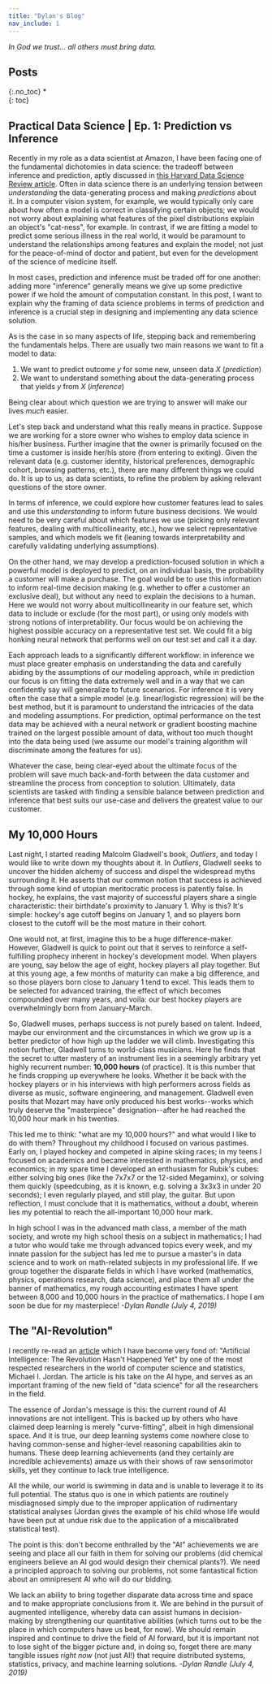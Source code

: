 ```yaml
---
title: "Dylan's Blog"
nav_include: 1
---
```


*In God we trust... all others must bring data.*

## Posts
{:.no_toc}
*  
{: toc}

## Practical Data Science | Ep. 1: Prediction vs Inference

Recently in my role as a data scientist at Amazon, I have been facing one of the fundamental dichotomies in data science: the tradeoff between inference and prediction, aptly discussed in [this Harvard Data Science Review article](https://hdsr.mitpress.mit.edu/pub/a7gxkn0a). Often in data science there is an underlying tension between *understanding* the data-generating process and making *predictions* about it. In a computer vision system, for example, we would typically only care about how often a model is correct in classifying certain objects; we would not worry about explaining what features of the pixel distributions explain an object's "cat-ness", for example. In contrast, if we are fitting a model to predict some serious illness in the real world, it would be paramount to understand the relationships among features and explain the model; not just for the peace-of-mind of doctor and patient, but even for the development of the science of medicine itself.

In most cases, prediction and inference must be traded off for one another: adding more "inference" generally means we give up some predictive power if we hold the amount of computation constant. In this post, I want to explain why the framing of data science problems in terms of prediction and inference is a crucial step in designing and implementing any data science solution.

As is the case in so many aspects of life, stepping back and remembering the fundamentals helps. There are usually two main reasons we want to fit a model to data:
1. We want to predict outcome *y* for some new, unseen data *X* (*prediction*)
2. We want to understand something about the data-generating process that yields *y* from *X* (*inference*)

Being clear about which question we are trying to answer will make our lives *much* easier.

Let's step back and understand what this really means in practice. Suppose we are working for a store owner who wishes to employ data science in his/her business. Further imagine that the owner is primarily focused on the time a customer is inside her/his store (from entering to exiting). Given the relevant data (e.g. customer identity, historical preferences, demographic cohort, browsing patterns, etc.), there are many different things we could do. It is up to us, as data scientists, to refine the problem by asking relevant questions of the store owner.

In terms of inference, we could explore how customer features lead to sales and use this *understanding* to inform future business decisions. We would need to be very careful about which features we use (picking only relevant features, dealing with multicollinearity, etc.), how we select representative samples, and which models we fit (leaning towards interpretability and carefully validating underlying assumptions).

On the other hand, we may develop a prediction-focused solution in which a powerful model is deployed to predict, on an individual basis, the probability a customer will make a purchase. The goal would be to use this information to inform real-time decision making (e.g. whether to offer a customer an exclusive deal), but without any need to explain the decisions to a human. Here we would not worry about multicollinearity in our feature set, which data to include or exclude (for the most part), or using only models with strong notions of interpretability. Our focus would be on achieving the highest possible accuracy on a representative test set. We could fit a big honking neural network that performs well on our test set and call it a day.

Each approach leads to a significantly different workflow: in inference we must place greater emphasis on understanding the data and carefully abiding by the assumptions of our modeling approach, while in prediction our focus is on fitting the data extremely well and in a way that we can confidently say will generalize to future scenarios. For inference it is very often the case that a simple model (e.g. linear/logistic regression) will be the best method, but it is paramount to understand the intricacies of the data and modeling assumptions. For prediction, optimal performance on the test data may be achieved with a neural network or gradient boosting machine trained on the largest possible amount of data, without too much thought into the data being used (we assume our model's training algorithm will discriminate among the features for us).

Whatever the case, being clear-eyed about the ultimate focus of the problem will save much back-and-forth between the data customer and streamline the process from conception to solution. Ultimately, data scientists are tasked with finding a sensible balance between prediction and inference that best suits our use-case and delivers the greatest value to our customer.

## My 10,000 Hours

Last night, I started reading Malcolm Gladwell's book, *Outliers*, and today I would like to write down my thoughts about it. In *Outliers*, Gladwell seeks to uncover the hidden alchemy of success and dispel the widespread myths surrounding it. He asserts that our common notion that success is achieved through some kind of utopian meritocratic process is patently false. In hockey, he explains, the vast majority of successful players share a single characteristic: their birthdate's proximity to January 1. Why is this? It's simple: hockey's age cutoff begins on January 1, and so players born closest to the cutoff will be the most mature in their cohort.

One would not, at first, imagine this to be a huge difference-maker. However, Gladwell is quick to point out that it serves to reinforce a self-fulfilling prophecy inherent in hockey's development model. When players are young, say below the age of eight, hockey players all play together. But at this young age, a few months of maturity can make a big difference, and so those players born close to January 1 tend to excel. This leads them to be selected for advanced training, the effect of which becomes compounded over many years, and voila: our best hockey players are overwhelmingly born from January-March.

So, Gladwell muses, perhaps success is not purely based on talent. Indeed, maybe our environment and the circumstances in which we grow up is a better predictor of how high up the ladder we will climb. Investigating this notion further, Gladwell turns to world-class musicians. Here he finds that the secret to utter mastery of an instrument lies in a seemingly arbitrary yet highly recurrent number: **10,000 hours** (of practice). It is this number that he finds cropping up everywhere he looks. Whether it be back with the hockey players or in his interviews with high performers across fields as diverse as music, software engineering, and management. Gladwell even posits that Mozart may have only produced his best works--works which truly deserve the "masterpiece" designation--after he had reached the 10,000 hour mark in his twenties.

This led me to think: "what are my 10,000 hours?" and what would I like to do with them? Throughout my childhood I focused on various pastimes. Early on, I played hockey and competed in alpine skiing races; in my teens I focused on academics and became interested in mathematics, physics, and economics; in my spare time I developed an enthusiasm for Rubik's cubes: either solving big ones (like the 7x7x7 or the 12-sided Megaminx), or solving them quickly (speedcubing, as it is known, e.g. solving a 3x3x3 in under 20 seconds); I even regularly played, and still play, the guitar. But upon reflection, I must conclude that it is mathematics, without a doubt, wherein lies my potential to reach the all-important 10,000 hour mark.

In high school I was in the advanced math class, a member of the math society, and wrote my high school thesis on a subject in mathematics; I had a tutor who would take me through advanced topics every week, and my innate passion for the subject has led me to pursue a master's in data science and to work on math-related subjects in my professional life. If we group together the disparate fields in which I have worked (mathematics, physics, operations research, data science), and place them all under the banner of mathematics, my rough accounting estimates I have spent between 8,000 and 10,000 hours in the practice of mathematics. I hope I am soon be due for my masterpiece! *-Dylan Randle (July 4, 2019)*

## The "AI-Revolution"

I recently re-read an [article](https://hdsr.mitpress.mit.edu/pub/wot7mkc1) which I have become very fond of: "Artificial Intelligence: The Revolution Hasn't Happened Yet" by one of the most respected researchers in the world of computer science and statistics, Michael I. Jordan. The article is his take on the AI hype, and serves as an important framing of the new field of "data science" for all the researchers in the field.

The essence of Jordan's message is this: the current round of AI innovations are not intelligent. This is backed up by others who have claimed deep learning is merely "curve-fitting", albeit in high dimensional space. And it is true, our deep learning systems come nowhere close to having common-sense and higher-level reasoning capabilities akin to humans. These deep learning achievements (and they certainly are incredible achievements) amaze us with their shows of raw sensorimotor skills, yet they continue to lack true intelligence.

All the while, our world is swimming in data and is unable to leverage it to its full potential. The status quo is one in which patients are routinely misdiagnosed simply due to the improper application of rudimentary statistical analyses (Jordan gives the example of his child whose life would have been put at undue risk due to the application of a miscalibrated statistical test).

The point is this: don't become enthralled by the "AI" achievements we are seeing and place all our faith in them for solving our problems (did chemical engineers believe an AI god would design their chemical plants?). We need a principled approach to solving our problems, not some fantastical fiction about an omnipresent AI who will do our bidding.

We lack an ability to bring together disparate data across time and space and to make appropriate conclusions from it. We are behind in the pursuit of augmented intelligence, whereby data can assist humans in decision-making by strengthening our quantitative abilities (which turns out to be the place in which computers have us beat, for now). We should remain inspired and continue to drive the field of AI forward, but it is important not to lose sight of the bigger picture and, in doing so, forget there are many tangible issues *right now* (not just AI!) that require distributed systems, statistics, privacy, and machine learning solutions. *-Dylan Randle (July 4, 2019)*
